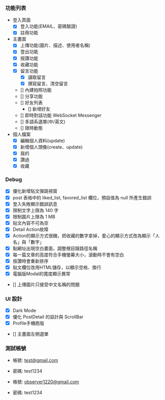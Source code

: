 ### 功能列表

- 登入頁面
  - [x] 登入功能(EMAIL、密碼驗證)
  - [x] 註冊功能
- 主畫面
  - [x] 上傳功能(圖片、描述、使用者名稱)
  - [x] 登出功能
  - [x] 按讚功能
  - [x] 收藏功能
  - [x] 留言功能
    - [x] 讀取留言
    - [x] 撰寫留言、清空留言
  - [] 內建拍照功能
  - [] 分享功能
  - [] 好友列表
    - [] 新增好友
  - [] 即時對話功能 WebSocket Messenger
  - [] 多語系選單(中/英文)
  - [] 限時動態
- 個人檔案
  - [x] 編輯個人資料(update)
  - [x] 新增個人頭像(create、update)
  - [x] 我的
  - [x] 讚過
  - [x] 收藏

### Debug

- [x] 優化新增貼文彈跳視窗
- [x] post 表格中的 liked_list, favored_list 欄位，預設值為 null 所產生錯誤
- [x] 登入失敗顯示錯誤訊息
- [x] 限制文字上限為 140 字
- [x] 限制圖片上限為 1 MB
- [x] 貼文內容不可為空
- [x] Detail Action故障
- [x] Action的顯示方式很醜，把收藏的數字拿掉，愛心的顯示方式改為顯示「人名」與「數字」
- [x] 點網址出現空白畫面，調整根目錄路徑名稱
- [x] 每一篇文章的高度符合手機螢幕大小，滾動時不會有空白
- [x] 按讚時會重新排序
- [x] 貼文欄位改用HTML儲存，以顯示空格、換行
- [x] 電腦版Modal的寬度顯示異常
- [] 上傳圖片只接受中文名稱的問題

### UI 設計

- [x] Dark Mode
- [x] 優化 PostDetail 的設計與 ScrollBar
- [x] Profile手機跑版
- [] 主畫面左側選單

### 測試帳號

- 帳號: test@gmail.com
- 密碼: test1234

- 帳號: observer1220@gmail.com
- 密碼: test1234
